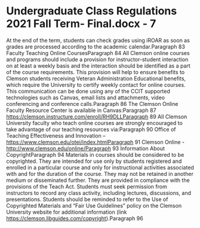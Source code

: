 # Undergraduate Class Regulations 2021 Fall Term- Final.docx - 7

At the end of the term, students can check grades using iROAR as soon as grades are processed according to the academic calendar.Paragraph 83
Faculty Teaching Online CoursesParagraph 84
All Clemson online courses and programs should include a provision for instructor-student interaction on at least a weekly basis and the interaction should be identified as a part of the course requirements. This provision will help to ensure benefits to Clemson students receiving Veteran Administration Educational benefits, which require the University to certify weekly contact for online courses. This communication can be done using any of the CCIT supported technologies such as Canvas, email lists and attachments, video conferencing and conference calls.Paragraph 86
The Clemson Online Faculty Resource Center is available in Canvas:Paragraph 87
https://clemson.instructure.com/enroll/RH9DLLParagraph 89
All Clemson University faculty who teach online courses are strongly encouraged to take advantage of our teaching resources via:Paragraph 90
Office of Teaching Effectiveness and Innovation – https://www.clemson.edu/otei/index.htmlParagraph 91
Clemson Online - http://www.clemson.edu/online/Paragraph 93
Information About CopyrightParagraph 94
Materials in courses should be considered to be copyrighted. They are intended for use only by students registered and enrolled in a particular course and only for instructional activities associated with and for the duration of the course. They may not be retained in another medium or disseminated further. They are provided in compliance with the provisions of the Teach Act. Students must seek permission from instructors to record any class activity, including lectures, discussions, and presentations. Students should be reminded to refer to the Use of Copyrighted Materials and “Fair Use Guidelines” policy on the Clemson University website for additional information (link https://clemson.libguides.com/copyright).Paragraph 96